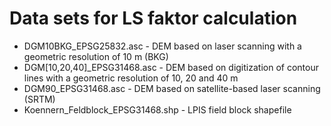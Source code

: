 # Data sets for LS faktor calculation
* DGM10BKG_EPSG25832.asc - DEM based on laser scanning with a geometric resolution of 10 m (BKG)
* DGM[10,20,40]_EPSG31468.asc - DEM based on digitization of contour lines with a geometric resolution of 10, 20 and 40 m
* DGM90_EPSG31468.asc - DEM based on satellite-based laser scanning (SRTM)
* Koennern_Feldblock_EPSG31468.shp - LPIS field block shapefile
